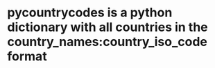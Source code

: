 # pycountrycodes is a python dictionary with  all countries in the country_names:country_iso_code format
